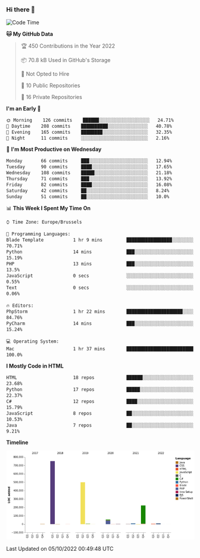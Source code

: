### Hi there 👋

<!--START_SECTION:waka-->
![Code Time](http://img.shields.io/badge/Code%20Time-1%2C125%20hrs%2027%20mins-blue)

**🐱 My GitHub Data** 

> 🏆 450 Contributions in the Year 2022
 > 
> 📦 70.8 kB Used in GitHub's Storage 
 > 
> 🚫 Not Opted to Hire
 > 
> 📜 10 Public Repositories 
 > 
> 🔑 16 Private Repositories  
 > 
**I'm an Early 🐤** 

```text
🌞 Morning    126 commits    ██████░░░░░░░░░░░░░░░░░░░   24.71% 
🌆 Daytime    208 commits    ██████████░░░░░░░░░░░░░░░   40.78% 
🌃 Evening    165 commits    ████████░░░░░░░░░░░░░░░░░   32.35% 
🌙 Night      11 commits     ░░░░░░░░░░░░░░░░░░░░░░░░░   2.16%

```
📅 **I'm Most Productive on Wednesday** 

```text
Monday       66 commits     ███░░░░░░░░░░░░░░░░░░░░░░   12.94% 
Tuesday      90 commits     ████░░░░░░░░░░░░░░░░░░░░░   17.65% 
Wednesday    108 commits    █████░░░░░░░░░░░░░░░░░░░░   21.18% 
Thursday     71 commits     ███░░░░░░░░░░░░░░░░░░░░░░   13.92% 
Friday       82 commits     ████░░░░░░░░░░░░░░░░░░░░░   16.08% 
Saturday     42 commits     ██░░░░░░░░░░░░░░░░░░░░░░░   8.24% 
Sunday       51 commits     ██░░░░░░░░░░░░░░░░░░░░░░░   10.0%

```


📊 **This Week I Spent My Time On** 

```text
⌚︎ Time Zone: Europe/Brussels

💬 Programming Languages: 
Blade Template           1 hr 9 mins         █████████████████░░░░░░░░   70.71% 
Python                   14 mins             ███░░░░░░░░░░░░░░░░░░░░░░   15.19% 
PHP                      13 mins             ███░░░░░░░░░░░░░░░░░░░░░░   13.5% 
JavaScript               0 secs              ░░░░░░░░░░░░░░░░░░░░░░░░░   0.55% 
Text                     0 secs              ░░░░░░░░░░░░░░░░░░░░░░░░░   0.06%

🔥 Editors: 
PhpStorm                 1 hr 22 mins        █████████████████████░░░░   84.76% 
PyCharm                  14 mins             ███░░░░░░░░░░░░░░░░░░░░░░   15.24%

💻 Operating System: 
Mac                      1 hr 37 mins        █████████████████████████   100.0%

```

**I Mostly Code in HTML** 

```text
HTML                     18 repos            ██████░░░░░░░░░░░░░░░░░░░   23.68% 
Python                   17 repos            █████░░░░░░░░░░░░░░░░░░░░   22.37% 
C#                       12 repos            ████░░░░░░░░░░░░░░░░░░░░░   15.79% 
JavaScript               8 repos             ██░░░░░░░░░░░░░░░░░░░░░░░   10.53% 
Java                     7 repos             ██░░░░░░░░░░░░░░░░░░░░░░░   9.21%

```


**Timeline**

![Chart not found](https://raw.githubusercontent.com/guillaumedeplancke/guillaumedeplancke/main/charts/bar_graph.png) 


 Last Updated on 05/10/2022 00:49:48 UTC
<!--END_SECTION:waka-->
